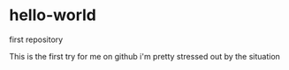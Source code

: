 # hello-world
first repository


This is the first try for me on github
i'm pretty stressed out by the situation


